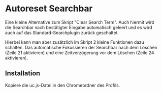 # Autoreset Searchbar
Eine kleine Alternative zum Skript "Clear Search Term". Auch hiermit wird die Searchbar nach bestätigter Eingabe automatisch geleert und es wird 
auch auf das Standard-Searchplugin zurück geschaltet.

Hierbei kann man aber zusätzlich im Skript 2 kleine Funktionen dazu schalten. Das automatische Fokussieren der Searchbar nach dem Löschen 
(Zeile 21 aktivieren) und eine Zeitverzögerung vor dem Löschen (Zeile 24 aktivieren).

## Installation
Kopiere die uc.js-Datei in den Chromeordner des Profils.
